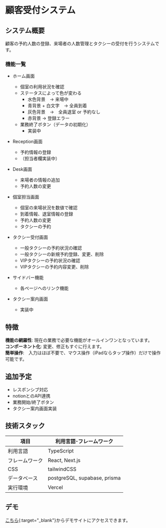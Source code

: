 # 顧客受付システム

## システム概要
  
顧客の予約人数の登録、来場者の人数管理とタクシーの受付を行うシステムです。
    
  
### 機能一覧
- ホーム画面
  - 個室の利用状況を確認
  - ステータスによって色が変わる
    - 水色背景　→ 来場中
    - 青背景 + 白文字　→ 全員到着
    - 灰色背景　→　全員退室 or 予約なし
    - 赤背景 → 登録エラー
  - 業務終了ボタン（データの初期化）
    - 実装中
　　
- Reception画面
  - 予約情報の登録
  - （担当者欄実装中）
　　
- Desk画面
  - 来場者の情報の追加
  - 予約人数の変更
　　
- 個室担当画面
  - 個室の来場状況を数値で確認
  - 到着情報、退室情報の登録
  - 予約人数の変更
  - タクシーの予約
　　
- タクシー受付画面
  - 一般タクシーの予約状況の確認
  - 一般タクシーの新規予約登録、変更、削除
  - VIPタクシーの予約状況の確認
  - VIPタクシーの予約内容変更、削除
  
- サイドバー機能
  - 各ページへのリンク機能
　　
- タクシー案内画面
  - 実装中
　　  
## 特徴
  
**機能の網羅性**: 現在の業務で必要な機能がオールインワンとなっています。  
**コンポーネント化**: 変更、修正もすぐに行えます。  
**簡単操作**:　入力はほぼ不要で、マウス操作（iPadならタップ操作）だけで操作可能です。  
  
## 追加予定
- レスポンシブ対応
- notionとのAPI連携
- 業務開始/終了ボタン
- タクシー案内画面実装
  
## 技術スタック
  
| 項目 | 利用言語･フレームワーク |
| ---- | ---- |
| 利用言語 | TypeScript |
| フレームワーク | React, Next.js |
| CSS | tailwindCSS |
| データベース | postgreSQL, supabase, prisma |
| 実行環境 | Vercel |  
  
  
  
## デモ
[こちら](reception-system.vercel.app){:target="_blank"}からデモサイトにアクセスできます。